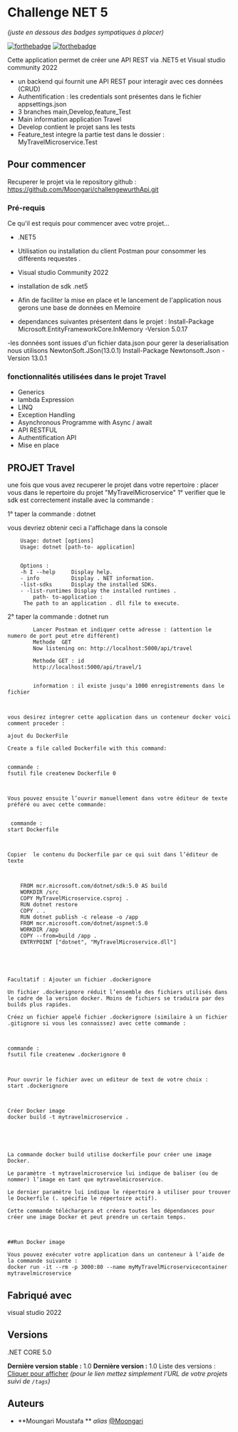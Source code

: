 # Challenge NET 5
_(juste en dessous des badges sympatiques à placer)_

[![forthebadge](http://forthebadge.com/images/badges/built-with-love.svg)](http://forthebadge.com)  [![forthebadge](http://forthebadge.com/images/badges/powered-by-electricity.svg)](http://forthebadge.com)

Cette application permet de créer une API REST via .NET5 et Visual studio community 2022
- un backend qui fournit une API REST pour interagir avec ces données (CRUD)
- Authentification : les credentials sont présentes dans le fichier appsettings.json
- 3 branches main,Develop,feature_Test
- Main information application Travel
- Develop contient le projet sans les tests
- Feature_test integre la partie test dans le dossier : MyTravelMicroservice.Test
## Pour commencer

Recuperer le projet via le repository github : https://github.com/Moongari/challengewurthApi.git



### Pré-requis

Ce qu'il est requis pour commencer avec votre projet...

- .NET5
- Utilisation ou installation  du client Postman pour consommer les différents requestes .

- Visual studio Community 2022
- installation de sdk .net5
- Afin de faciliter la mise en place et le lancement de l'application nous gerons une base de données en Memoire

- dependances suivantes présentent dans le projet  :
	Install-Package Microsoft.EntityFrameworkCore.InMemory -Version 5.0.17

-les données sont issues d'un fichier data.json pour gerer la deserialisation nous utilisons NewtonSoft.JSon(13.0.1)
		Install-Package Newtonsoft.Json -Version 13.0.1
		
	


### fonctionnalités utilisées dans le projet Travel

- Generics
- lambda Expression
- LINQ
- Exception Handling
- Asynchronous Programme with Async / await
- API RESTFUL
- Authentification API
- Mise en place 

## PROJET Travel
 
 une fois que vous avez recuperer le projet dans votre repertoire :
 placer vous dans le repertoire du projet "MyTravelMicroservice"
 1° verifier que le sdk est correctement installe avec la commande : 
 
 1° taper la commande :	dotnet 
 
 vous devriez obtenir ceci a l'affichage dans la console 
 
		Usage: dotnet [options] 
		Usage: dotnet [path-to- application] 


		Options : 
		-h I --help 	Display help. 
		- info 			Display . NET information. 
		-list-sdks  	Display the installed SDKs.
		- -list-runtimes Display the installed runtimes . 
			path- to-application : 	
		 The path to an application . dll file to execute. 	

 2° taper la commande : dotnet run
			
			Lancer Postman et indiquer cette adresse : (attention le numero de port peut etre différent)
			Methode  GET 
			Now listening on: http://localhost:5000/api/travel
			
			Methode GET : id
			http://localhost:5000/api/travel/1
			
			
			information : il existe jusqu'a 1000 enregistrements dans le fichier



	vous desirez integrer cette application dans un conteneur docker voici comment proceder :
	
	ajout du DockerFile 

	Create a file called Dockerfile with this command: 

 
	commande :
	fsutil file createnew Dockerfile 0 

 

	Vous pouvez ensuite l’ouvrir manuellement dans votre éditeur de texte préféré ou avec cette commande:

 
	 commande :
	start Dockerfile 

 

	Copier  le contenu du Dockerfile par ce qui suit dans l’éditeur de texte

 

		FROM mcr.microsoft.com/dotnet/sdk:5.0 AS build 
		WORKDIR /src 
		COPY MyTravelMicroservice.csproj . 
		RUN dotnet restore 
		COPY . . 
		RUN dotnet publish -c release -o /app 
		FROM mcr.microsoft.com/dotnet/aspnet:5.0 
		WORKDIR /app 
		COPY --from=build /app . 
		ENTRYPOINT ["dotnet", "MyTravelMicroservice.dll"] 

 

 

	Facultatif : Ajouter un fichier .dockerignore 

	Un fichier .dockerignore réduit l’ensemble des fichiers utilisés dans le cadre de la version docker. Moins de fichiers se traduira par des builds plus rapides. 

	Créez un fichier appelé fichier .dockerignore (similaire à un fichier .gitignore si vous les connaissez) avec cette commande : 

 

	commande : 
	fsutil file createnew .dockerignore 0 

	 

	Pour ouvrir le fichier avec un editeur de text de votre choix : 
	start .dockerignore 

 

	Créer Docker image 
	docker build -t mytravelmicroservice . 

 

 

	La commande docker build utilise dockerfile pour créer une image Docker. 

	Le paramètre -t mytravelmicroservice lui indique de baliser (ou de nommer) l’image en tant que mytravelmicroservice. 

	Le dernier paramètre lui indique le répertoire à utiliser pour trouver le Dockerfile (. spécifie le répertoire actif). 

	Cette commande téléchargera et créera toutes les dépendances pour créer une image Docker et peut prendre un certain temps. 

 

	##Run Docker image 

	Vous pouvez exécuter votre application dans un conteneur à l’aide de la commande suivante :
	docker run -it --rm -p 3000:80 --name myMyTravelMicroservicecontainer mytravelmicroservice 


## Fabriqué avec
 visual studio 2022


## Versions
.NET CORE 5.0


**Dernière version stable :** 1.0
**Dernière version :** 1.0
Liste des versions : [Cliquer pour afficher](https://github.com/your/project-name/tags)
_(pour le lien mettez simplement l'URL de votre projets suivi de ``/tags``)_

## Auteurs

* **Moungari Moustafa ** _alias_ [@Moongari](https://github.com/Moongari)





